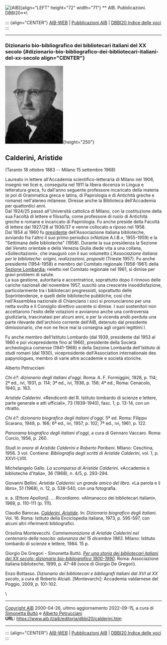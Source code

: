 ![\[AIB\]](/aib/wi/aibv72.gif){align="LEFT" height="72" width="71"}
** AIB. Pubblicazioni. DBBI20**\

::: {align="CENTER"}
[AIB-WEB](/) \| [Pubblicazioni AIB](/pubblicazioni/) \| [DBBI20 Indice
delle voci](dbbi20.htm)
:::

------------------------------------------------------------------------

### Dizionario bio-bibliografico dei bibliotecari italiani del XX secolo {#dizionario-bio-bibliografico-dei-bibliotecari-italiani-del-xx-secolo align="CENTER"}

![\[Ritratto\]](calderini.jpg){height="250"}

## Calderini, Aristide

(Taranto 18 ottobre 1883 -- Milano 15 settembre 1968)

Laureato in lettere all\'Accademia scientifico-letteraria di Milano nel
1906, insegnò nei licei e, conseguita nel 1911 la libera docenza in
Lingua e letteratura greca, fu dall\'anno seguente professore incaricato
della materia (e poi di Grammatica greca e latina, di Papirologia e di
Antichità greche e romane) nell\'ateneo milanese. Diresse anche la
Biblioteca dell\'Accademia per quattordici anni.\
Dal 1924/25 passò all\'Università cattolica di Milano, con la
costituzione della sua Facoltà di lettere e filosofia, come professore
di ruolo di Antichità greche e romane e incaricato di Papirologia. Fu
anche preside della Facoltà di lettere dal 1927/28 al 1936/37 e venne
collocato a riposo nel 1958.\
Dal 1954 al 1960 fu [presidente](/aib/stor/cariche54.htm)
dell\'Associazione italiana biblioteche, avviando fra l\'altro il suo
primo periodico («Notizie A.I.B.», 1955-1959) e la \"Settimana delle
biblioteche\" (1958). Durante la sua presidenza la Sezione del Veneto
orientale e della Venezia Giulia diede vita a una collana,
«Sollecitazioni», che inaugurò con il suo volumetto *L\'Associazione
italiana per le biblioteche: origini, realizzazioni, propositi* (Trieste
1957). Fu anche presidente (1954-1958) e membro del Comitato regionale
(1958-1961) della [Sezione Lombardia](/aib/stor/sezioni/lom.htm);
rieletto nel Comitato regionale nel 1961, si dimise per gravi problemi
di salute.\
La sua gestione, autoritaria e accentratrice, soprattutto dopo il
rinnovo delle cariche nazionali del novembre 1957, suscitò una crescente
insoddisfazione, particolarmente tra i bibliotecari progressisti,
soprattutto delle Soprintendenze, e quelli delle biblioteche pubbliche,
così che nell\'Assemblea nazionale di Chianciano i soci si pronunciarono
per una netta svolta e il Consiglio direttivo uscente si dimise. I suoi
sostenitori non accettarono l\'esito delle votazioni e avviarono anche
una controversia giudiziaria, trascinatasi per alcuni anni, e per la
vicenda andò perduta una parte rilevante dell\'archivio corrente
dell\'AIB, detenuto dal presidente dimissionario, che non ne fece mai la
consegna agli organi legittimi.\

Fu anche membro dell\'Istituto Lombardo (dal 1939, presidente dal 1953
al 1960 e poi vicepresidente fino al 1966), presidente della Società
archeologica comense (1941-1968) e della Sezione Lombarda dell\'Istituto
di studi romani (dal 1930), vicepresidente dell\'Association
internationale des papyrologues, membro di varie altre accademie e
società storiche.

Alberto Petrucciani

*Chi è?: dizionario degli italiani d\'oggi*. Roma: A. F. Formiggini,
1928, p. 114; 2ª ed., ivi, 1931, p. 114; 3ª ed., ivi, 1936, p. 156; 4ª
ed., Roma: Cenacolo, 1940, p. 163.

*Aristide Calderini*. «Rendiconti del R. Istituto lombardo di scienze e
lettere, parte generale e atti ufficiali», 73 (1939-1940), fasc. 1, p.
13-14, con un ritratto.

*Chi è?: dizionario biografico degli italiani d\'oggi*. 5ª ed. Roma:
Filippo Scarano, 1948, p. 166; 6ª ed., ivi, 1957, p. 102; 7ª ed., ivi,
1961, p. 122.

*Panorama biografico degli italiani d\'oggi*, a cura di Gennaro Vaccaro.
Roma: Curcio, 1956, p. 260.

*Studi in onore di Aristide Calderini e Roberto Paribeni*. Milano:
Ceschina, 1956. 3 vol. Contiene: *Bibliografia degli scritti di Aristide
Calderini*, vol. 1, p. XXVI-LVIII.

Michelangelo Gallo. *La scomparsa di Aristide Calderini*. «Accademie e
biblioteche d\'Italia», 36 (1968), n. 4/5, p. 293-294.

Giovanni Bellini. *Aristide Calderini: un grande amico del libro*. «La
parola e il libro», 51 (1968), n. 12, p. 538-540, con una fotografia.

e\. a. \[Ettore Apollonj\]. *\... Ricordiamo*. «Almanacco dei
bibliotecari italiani», 1969, p. 110-111 (p. 111).

Claudio Barocas. *[Calderini,
Aristide](http://www.treccani.it/enciclopedia/aristide-calderini_(Dizionario-Biografico)/)*.
In: *Dizionario biografico degli italiani*. Vol. 16. Roma: Istituto
della Enciclopedia italiana, 1973, p. 595-597, con alcuni altri
riferimenti bibliografici.

Orsolina Montevecchi. *Commemorazione di Aristide Calderini nel
centenario della nascita: adunanza del 15 dicembre 1983*. Milano:
Istituto lombardo di scienze e lettere, 1984. 15 p.

Giorgio De Gregori - Simonetta Buttò. [*Per una storia dei bibliotecari
italiani del XX secolo: dizionario bio-bibliografico
1900-1990*](/aib/editoria/pub065.htm). Roma: Associazione italiana
biblioteche, 1999, p. 47-48 (voce di Giorgio De Gregori).

Enzo Bottasso. *Dizionario dei bibliotecari e bibliografi italiani dal
XVI al XX secolo*, a cura di Roberto Alciati. \[Montevarchi\]: Accademia
valdarnese del Poggio, 2009, p. 101-102.

\

------------------------------------------------------------------------

[Copyright AIB](/su-questo-sito/dichiarazione-di-copyright-aib-web/)
2000-04-26, ultimo aggiornamento 2022-09-15, a cura di [Simonetta
Buttò](/aib/redazione3.htm) e [Alberto
Petrucciani](/su-questo-sito/redazione-aib-web/)\
**URL:** https://www.aib.it/aib/editoria/dbbi20/calderini.htm

------------------------------------------------------------------------

::: {align="CENTER"}
[AIB-WEB](/) \| [Pubblicazioni AIB](/pubblicazioni/) \| [DBBI20 Indice
delle voci](dbbi20.htm)
:::
